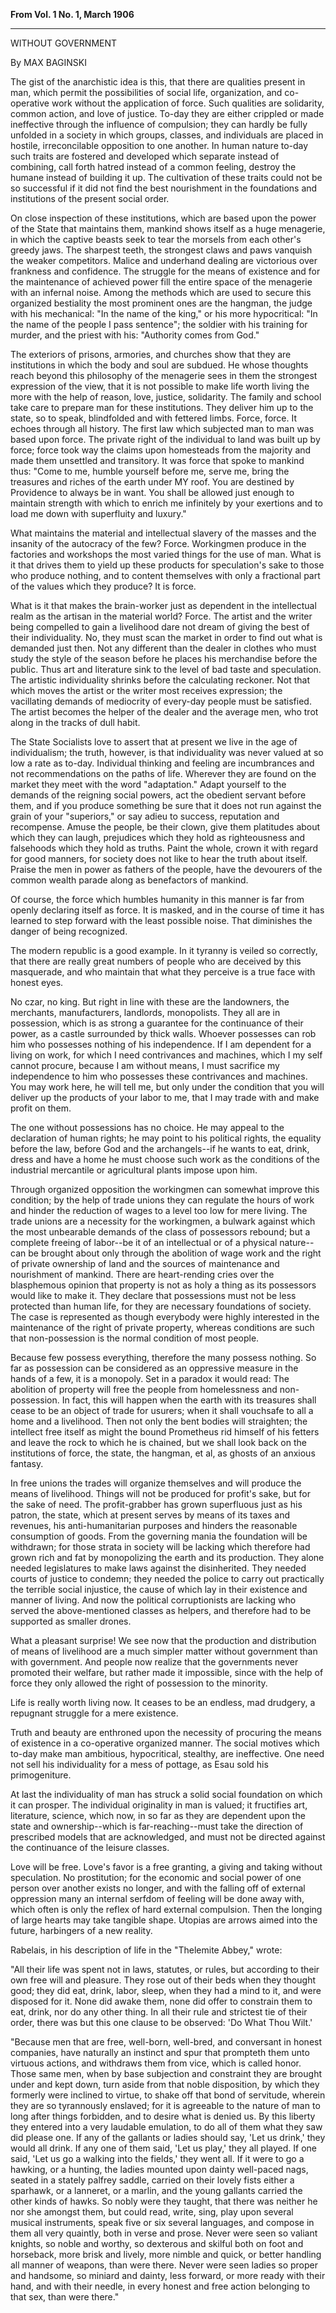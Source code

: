 **From Vol. 1 No. 1, March 1906**
***
WITHOUT GOVERNMENT

By MAX BAGINSKI

The gist of the anarchistic idea is this, that there are qualities present in man, which permit the possibilities of social life, organization, and co-operative work without the application of force. Such qualities are solidarity, common action, and love of justice. To-day they are either crippled or made ineffective through the influence of compulsion; they can hardly be fully unfolded in a society in which groups, classes, and individuals are placed in hostile, irreconcilable opposition to one another. In human nature to-day such traits are fostered and developed which separate instead of combining, call forth hatred instead of a common feeling, destroy the humane instead of building it up. The cultivation of these traits could not be so successful if it did not find the best nourishment in the foundations and institutions of the present social order.

On close inspection of these institutions, which are based upon the power of the State that maintains them, mankind shows itself as a huge menagerie, in which the captive beasts seek to tear the morsels from each other's greedy jaws. The sharpest teeth, the strongest claws and paws vanquish the weaker competitors. Malice and underhand dealing are victorious over frankness and confidence. The struggle for the means of existence and for the maintenance of achieved power fill the entire space of the menagerie with an infernal noise. Among the methods which are used to secure this organized bestiality the most prominent ones are the hangman, the judge with his mechanical: "In the name of the king," or his more hypocritical: "In the name of the people I pass sentence"; the soldier with his training for murder, and the priest with his: "Authority comes from God."

The exteriors of prisons, armories, and churches show that they are institutions in which the body and soul are subdued. He whose thoughts reach beyond this philosophy of the menagerie sees in them the strongest expression of the view, that it is not possible to make life worth living the more with the help of reason, love, justice, solidarity. The family and school take care to prepare man for these institutions. They deliver him up to the state, so to speak, blindfolded and with fettered limbs. Force, force. It echoes through all history. The first law which subjected man to man was based upon force. The private right of the individual to land was built up by force; force took way the claims upon homesteads from the majority and made them unsettled and transitory. It was force that spoke to mankind thus: "Come to me, humble yourself before me, serve me, bring the treasures and riches of the earth under MY roof. You are destined by Providence to always be in want. You shall be allowed just enough to maintain strength with which to enrich me infinitely by your exertions and to load me down with superfluity and luxury."

What maintains the material and intellectual slavery of the masses and the insanity of the autocracy of the few? Force. Workingmen produce in the factories and workshops the most varied things for the use of man. What is it that drives them to yield up these products for speculation's sake to those who produce nothing, and to content themselves with only a fractional part of the values which they produce? It is force.

What is it that makes the brain-worker just as dependent in the intellectual realm as the artisan in the material world? Force. The artist and the writer being compelled to gain a livelihood dare not dream of giving the best of their individuality. No, they must scan the market in order to find out what is demanded just then. Not any different than the dealer in clothes who must study the style of the season before he places his merchandise before the public. Thus art and literature sink to the level of bad taste and speculation. The artistic individuality shrinks before the calculating reckoner. Not that which moves the artist or the writer most receives expression; the vacillating demands of mediocrity of every-day people must be satisfied. The artist becomes the helper of the dealer and the average men, who trot along in the tracks of dull habit.

The State Socialists love to assert that at present we live in the age of individualism; the truth, however, is that individuality was never valued at so low a rate as to-day. Individual thinking and feeling are incumbrances and not recommendations on the paths of life. Wherever they are found on the market they meet with the word "adaptation." Adapt yourself to the demands of the reigning social powers, act the obedient servant before them, and if you produce something be sure that it does not run against the grain of your "superiors," or say adieu to success, reputation and recompense. Amuse the people, be their clown, give them platitudes about which they can laugh, prejudices which they hold as righteousness and falsehoods which they hold as truths. Paint the whole, crown it with regard for good manners, for society does not like to hear the truth about itself. Praise the men in power as fathers of the people, have the devourers of the common wealth parade along as benefactors of mankind.

Of course, the force which humbles humanity in this manner is far from openly declaring itself as force. It is masked, and in the course of time it has learned to step forward with the least possible noise. That diminishes the danger of being recognized.

The modern republic is a good example. In it tyranny is veiled so correctly, that there are really great numbers of people who are deceived by this masquerade, and who maintain that what they perceive is a true face with honest eyes.

No czar, no king. But right in line with these are the landowners, the merchants, manufacturers, landlords, monopolists. They all are in possession, which is as strong a guarantee for the continuance of their power, as a castle surrounded by thick walls. Whoever possesses can rob him who possesses nothing of his independence. If I am dependent for a living on work, for which I need contrivances and machines, which I my self cannot procure, because I am without means, I must sacrifice my independence to him who possesses these contrivances and machines. You may work here, he will tell me, but only under the condition that you will deliver up the products of your labor to me, that I may trade with and make profit on them.

The one without possessions has no choice. He may appeal to the declaration of human rights; he may point to his political rights, the equality before the law, before God and the archangels--if he wants to eat, drink, dress and have a home he must choose such work as the conditions of the industrial mercantile or agricultural plants impose upon him.

Through organized opposition the workingmen can somewhat improve this condition; by the help of trade unions they can regulate the hours of work and hinder the reduction of wages to a level too low for mere living. The trade unions are a necessity for the workingmen, a bulwark against which the most unbearable demands of the class of possessors rebound; but a complete freeing of labor--be it of an intellectual or of a physical nature--can be brought about only through the abolition of wage work and the right of private ownership of land and the sources of maintenance and nourishment of mankind. There are heart-rending cries over the blasphemous opinion that property is not as holy a thing as its possessors would like to make it. They declare that possessions must not be less protected than human life, for they are necessary foundations of society. The case is represented as though everybody were highly interested in the maintenance of the right of private property, whereas conditions are such that non-possession is the normal condition of most people.

Because few possess everything, therefore the many possess nothing. So far as possession can be considered as an oppressive measure in the hands of a few, it is a monopoly. Set in a paradox it would read: The abolition of property will free the people from homelessness and non-possession. In fact, this will happen when the earth with its treasures shall cease to be an object of trade for usurers; when it shall vouchsafe to all a home and a livelihood. Then not only the bent bodies will straighten; the intellect free itself as might the bound Prometheus rid himself of his fetters and leave the rock to which he is chained, but we shall look back on the institutions of force, the state, the hangman, et al, as ghosts of an anxious fantasy.

In free unions the trades will organize themselves and will produce the means of livelihood. Things will not be produced for profit's sake, but for the sake of need. The profit-grabber has grown superfluous just as his patron, the state, which at present serves by means of its taxes and revenues, his anti-humanitarian purposes and hinders the reasonable consumption of goods. From the governing mania the foundation will be withdrawn; for those strata in society will be lacking which therefore had grown rich and fat by monopolizing the earth and its production. They alone needed legislatures to make laws against the disinherited. They needed courts of justice to condemn; they needed the police to carry out practically the terrible social injustice, the cause of which lay in their existence and manner of living. And now the political corruptionists are lacking who served the above-mentioned classes as helpers, and therefore had to be supported as smaller drones.

What a pleasant surprise! We see now that the production and distribution of means of livelihood are a much simpler matter without government than with government. And people now realize that the governments never promoted their welfare, but rather made it impossible, since with the help of force they only allowed the right of possession to the minority.

Life is really worth living now. It ceases to be an endless, mad drudgery, a repugnant struggle for a mere existence.

Truth and beauty are enthroned upon the necessity of procuring the means of existence in a co-operative organized manner. The social motives which to-day make man ambitious, hypocritical, stealthy, are ineffective. One need not sell his individuality for a mess of pottage, as Esau sold his primogeniture.

At last the individuality of man has struck a solid social foundation on which it can prosper. The individual originality in man is valued; it fructifies art, literature, science, which now, in so far as they are dependent upon the state and ownership--which is far-reaching--must take the direction of prescribed models that are acknowledged, and must not be directed against the continuance of the leisure classes.

Love will be free. Love's favor is a free granting, a giving and taking without speculation. No prostitution; for the economic and social power of one person over another exists no longer, and with the falling off of external oppression many an internal serfdom of feeling will be done away with, which often is only the reflex of hard external compulsion. Then the longing of large hearts may take tangible shape. Utopias are arrows aimed into the future, harbingers of a new reality.

Rabelais, in his description of life in the "Thelemite Abbey," wrote:

"All their life was spent not in laws, statutes, or rules, but according to their own free will and pleasure. They rose out of their beds when they thought good; they did eat, drink, labor, sleep, when they had a mind to it, and were disposed for it. None did awake them, none did offer to constrain them to eat, drink, nor do any other thing. In all their rule and strictest tie of their order, there was but this one clause to be observed: 'Do What Thou Wilt.'

"Because men that are free, well-born, well-bred, and conversant in honest companies, have naturally an instinct and spur that prompteth them unto virtuous actions, and withdraws them from vice, which is called honor. Those same men, when by base subjection and constraint they are brought under and kept down, turn aside from that noble disposition, by which they formerly were inclined to virtue, to shake off that bond of servitude, wherein they are so tyrannously enslaved; for it is agreeable to the nature of man to long after things forbidden, and to desire what is denied us. By this liberty they entered into a very laudable emulation, to do all of them what they saw did please one. If any of the gallants or ladies should say, 'Let us drink,' they would all drink. If any one of them said, 'Let us play,' they all played. If one said, 'Let us go a walking into the fields,' they went all. If it were to go a hawking, or a hunting, the ladies mounted upon dainty well-paced nags, seated in a stately palfrey saddle, carried on their lovely fists either a sparhawk, or a lanneret, or a marlin, and the young gallants carried the other kinds of hawks. So nobly were they taught, that there was neither he nor she amongst them, but could read, write, sing, play upon several musical instruments, speak five or six several languages, and compose in them all very quaintly, both in verse and prose. Never were seen so valiant knights, so noble and worthy, so dexterous and skilful both on foot and horseback, more brisk and lively, more nimble and quick, or better handling all manner of weapons, than were there. Never were seen ladies so proper and handsome, so miniard and dainty, less forward, or more ready with their hand, and with their needle, in every honest and free action belonging to that sex, than were there."
